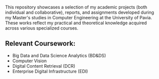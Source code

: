 
This repository showcases a selection of my academic projects (both individual and collaborative), reports, and assignments developed during my Master's studies in Computer Engineering at the University of Pavia. These works reflect my practical and theoretical knowledge acquired across various specialized courses.

## Relevant Coursework:
- Big Data and Data Science Analytics (BD&DS)
- Computer Vision
- Digital Content Retrieval (DCR)
- Enterprise Digital Infrastructure (EDI)
